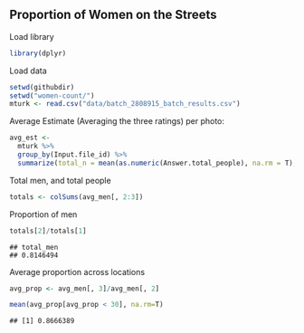 ## Proportion of Women on the Streets

Load library

```r
library(dplyr)
```

Load data

```r
setwd(githubdir)
setwd("women-count/")
mturk <- read.csv("data/batch_2808915_batch_results.csv")
```

Average Estimate (Averaging the three ratings) per photo:

```r
avg_est <-
  mturk %>% 
  group_by(Input.file_id) %>%
  summarize(total_n = mean(as.numeric(Answer.total_people), na.rm = T), total_men = mean(as.numeric(Answer.total_men), na.rm = T))
```

Total men, and total people

```r
totals <- colSums(avg_men[, 2:3])
```

Proportion of men

```r
totals[2]/totals[1]
```

```
## total_men 
## 0.8146494
```

Average proportion across locations

```r
avg_prop <- avg_men[, 3]/avg_men[, 2]

mean(avg_prop[avg_prop < 30], na.rm=T)
```

```
## [1] 0.8666389
```
